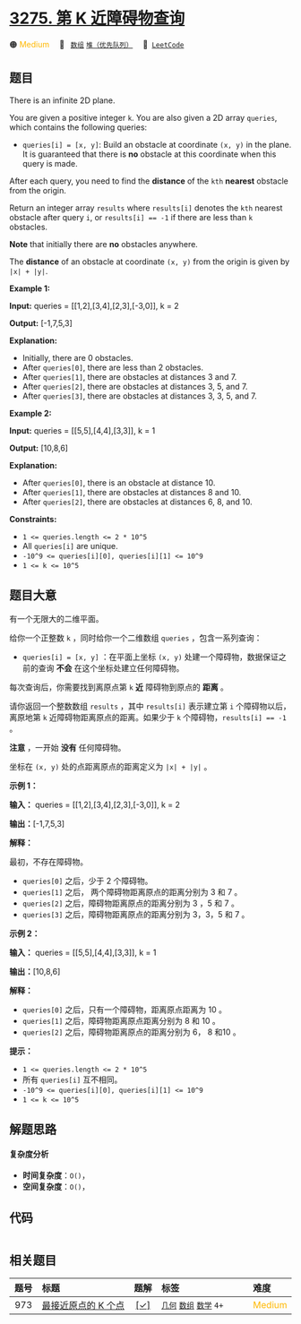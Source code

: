 # [3275. 第 K 近障碍物查询](https://leetcode.com/problems/k-th-nearest-obstacle-queries)

🟠 <font color=#ffb800>Medium</font>&emsp; 🔖&ensp; [`数组`](/tag/array.md) [`堆（优先队列）`](/tag/heap-priority-queue.md)&emsp; 🔗&ensp;[`LeetCode`](https://leetcode.com/problems/k-th-nearest-obstacle-queries)

## 题目

There is an infinite 2D plane.

You are given a positive integer `k`. You are also given a 2D array `queries`,
which contains the following queries:

  * `queries[i] = [x, y]`: Build an obstacle at coordinate `(x, y)` in the plane. It is guaranteed that there is **no** obstacle at this coordinate when this query is made.

After each query, you need to find the **distance** of the `kth` **nearest**
obstacle from the origin.

Return an integer array `results` where `results[i]` denotes the `kth` nearest
obstacle after query `i`, or `results[i] == -1` if there are less than `k`
obstacles.

**Note** that initially there are **no** obstacles anywhere.

The **distance** of an obstacle at coordinate `(x, y)` from the origin is
given by `|x| + |y|`.



**Example 1:**

**Input:** queries = [[1,2],[3,4],[2,3],[-3,0]], k = 2

**Output:** [-1,7,5,3]

**Explanation:**

  * Initially, there are 0 obstacles.
  * After `queries[0]`, there are less than 2 obstacles.
  * After `queries[1]`, there are obstacles at distances 3 and 7.
  * After `queries[2]`, there are obstacles at distances 3, 5, and 7.
  * After `queries[3]`, there are obstacles at distances 3, 3, 5, and 7.

**Example 2:**

**Input:** queries = [[5,5],[4,4],[3,3]], k = 1

**Output:** [10,8,6]

**Explanation:**

  * After `queries[0]`, there is an obstacle at distance 10.
  * After `queries[1]`, there are obstacles at distances 8 and 10.
  * After `queries[2]`, there are obstacles at distances 6, 8, and 10.



**Constraints:**

  * `1 <= queries.length <= 2 * 10^5`
  * All `queries[i]` are unique.
  * `-10^9 <= queries[i][0], queries[i][1] <= 10^9`
  * `1 <= k <= 10^5`


## 题目大意

有一个无限大的二维平面。

给你一个正整数 `k` ，同时给你一个二维数组 `queries` ，包含一系列查询：

  * `queries[i] = [x, y]` ：在平面上坐标 `(x, y)` 处建一个障碍物，数据保证之前的查询 **不会** 在这个坐标处建立任何障碍物。

每次查询后，你需要找到离原点第 `k` **近**  障碍物到原点的 **距离**  。

请你返回一个整数数组 `results` ，其中 `results[i]` 表示建立第 `i` 个障碍物以后，离原地第 `k`
近障碍物距离原点的距离。如果少于 `k` 个障碍物，`results[i] == -1` 。

**注意** ，一开始 **没有**  任何障碍物。

坐标在 `(x, y)` 处的点距离原点的距离定义为 `|x| + |y|` 。



**示例 1：**

**输入：** queries = [[1,2],[3,4],[2,3],[-3,0]], k = 2

**输出：**[-1,7,5,3]

**解释：**

最初，不存在障碍物。

  * `queries[0]` 之后，少于 2 个障碍物。
  * `queries[1]` 之后， 两个障碍物距离原点的距离分别为 3 和 7 。
  * `queries[2]` 之后，障碍物距离原点的距离分别为 3 ，5 和 7 。
  * `queries[3]` 之后，障碍物距离原点的距离分别为 3，3，5 和 7 。

**示例 2：**

**输入：** queries = [[5,5],[4,4],[3,3]], k = 1

**输出：**[10,8,6]

**解释：**

  * `queries[0]` 之后，只有一个障碍物，距离原点距离为 10 。
  * `queries[1]` 之后，障碍物距离原点距离分别为 8 和 10 。
  * `queries[2]` 之后，障碍物距离原点的距离分别为 6， 8 和10 。



**提示：**

  * `1 <= queries.length <= 2 * 10^5`
  * 所有 `queries[i]` 互不相同。
  * `-10^9 <= queries[i][0], queries[i][1] <= 10^9`
  * `1 <= k <= 10^5`


## 解题思路

#### 复杂度分析

- **时间复杂度**：`O()`，
- **空间复杂度**：`O()`，

## 代码

```javascript

```

## 相关题目

<!-- prettier-ignore -->
| 题号 | 标题 | 题解 | 标签 | 难度 |
| :------: | :------ | :------: | :------ | :------ |
| 973 | [最接近原点的 K 个点](https://leetcode.com/problems/k-closest-points-to-origin) | [[✓]](/problem/0973.md) |  [`几何`](/tag/geometry.md) [`数组`](/tag/array.md) [`数学`](/tag/math.md) `4+` | <font color=#ffb800>Medium</font> |

<style>
.blue {
    background-color: #096dd9;
    padding: 0.25rem 0.5rem;
    margin: 0;
    font-size: 0.85em;
    border-radius: 3px;
    color: white;
    font-weight: 500;
}
table th:first-of-type { width: 10%; }
table th:nth-of-type(2) { width: 35%; }
table th:nth-of-type(3) { width: 10%; }
table th:nth-of-type(4) { width: 35%; }
table th:nth-of-type(5) { width: 10%; }
</style>
